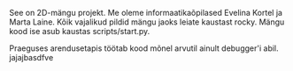 See on 2D-mängu projekt. 
Me oleme informaatikaõpilased Evelina Kortel ja Marta Laine. 
Kõik vajalikud pildid mängu jaoks leiate kaustast rocky. 
Mängu kood ise asub kaustas scripts/start.py.

Praeguses arendusetapis töötab kood mõnel arvutil ainult debugger'i abil. jajajbasdfve
